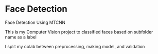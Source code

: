 # Face Detection
 Face Detection Using MTCNN

This is my Computer Vision project to classified faces based on subfolder name as a label

I split my colab between preprocessing, making model, and validation
